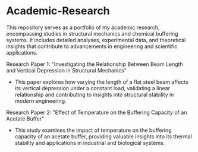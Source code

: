 # Academic-Research
This repository serves as a portfolio of my academic research, encompassing studies in structural mechanics and chemical buffering systems. It includes detailed analyses, experimental data, and theoretical insights that contribute to advancements in engineering and scientific applications.

Research Paper 1: "Investigating the Relationship Between Beam Length and Vertical Depression in Structural Mechanics"
- This paper explores how varying the length of a flat steel beam affects its vertical depression under a constant load, validating a linear relationship and contributing to insights into structural stability in modern engineering.

Research Paper 2: "Effect of Temperature on the Buffering Capacity of an Acetate Buffer"
- This study examines the impact of temperature on the buffering capacity of an acetate buffer, providing valuable insights into its thermal stability and applications in industrial and biological systems.
